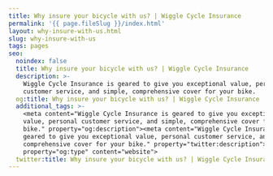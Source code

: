 ```yaml
---
title: Why insure your bicycle with us? | Wiggle Cycle Insurance
permalink: '{{ page.fileSlug }}/index.html'
layout: why-insure-with-us.html
slug: why-insure-with-us
tags: pages
seo:
  noindex: false
  title: Why insure your bicycle with us? | Wiggle Cycle Insurance
  description: >-
    Wiggle Cycle Insurance is geared to give you exceptional value, personal
    customer service, and simple, comprehensive cover for your bike.
  og:title: Why insure your bicycle with us? | Wiggle Cycle Insurance
  additional_tags: >-
    <meta content="Wiggle Cycle Insurance is geared to give you exceptional
    value, personal customer service, and simple, comprehensive cover for your
    bike." property="og:description"><meta content="Wiggle Cycle Insurance is
    geared to give you exceptional value, personal customer service, and simple,
    comprehensive cover for your bike." property="twitter:description"><meta
    property="og:type" content="website">
  twitter:title: Why insure your bicycle with us? | Wiggle Cycle Insurance
---
```



